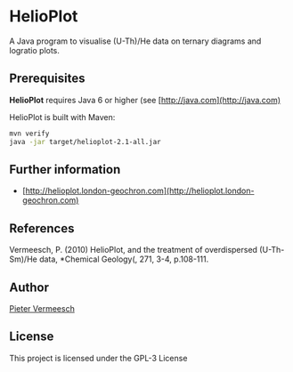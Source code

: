 # HelioPlot
A Java program to visualise (U-Th)/He data on ternary diagrams and logratio plots.

## Prerequisites

**HelioPlot** requires Java 6 or higher (see [http://java.com](http://java.com)

HelioPlot is built with Maven:

```sh
mvn verify
java -jar target/helioplot-2.1-all.jar
```

## Further information

* [http://helioplot.london-geochron.com](http://helioplot.london-geochron.com)

## References

Vermeesch, P. (2010) HelioPlot, and the treatment of overdispersed (U-Th-Sm)/He data, *Chemical Geology(, 271, 3-4, p.108-111.

## Author

[Pieter Vermeesch](http://pieter.london-geochron.com)

## License

This project is licensed under the GPL-3 License
